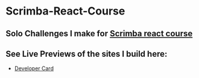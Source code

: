 # Scrimba-React-Course

## Solo Challenges I make for [Scrimba react course](https://scrimba.com/learn/learnreact/)

## See Live Previews of the sites I build here:
- [Developer Card](https://jolly-melomakarona-7f8288.netlify.app/)